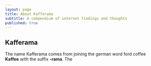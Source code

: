 ```yaml
---
layout: page
title: About Kafferama
subtitle: A compendium of internet findings and thoughts
published: true
---
```

## Kafferama

The name Kafferama comes from joining the german word ford coffee **Kaffee** with the suffix **-rama**. The 
